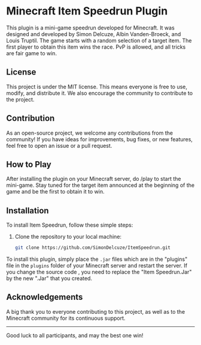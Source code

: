 
# Minecraft Item Speedrun Plugin

This plugin is a mini-game speedrun developed for Minecraft. It was designed and developed by Simon Delcuze, Albin Vanden-Broeck, and Louis Truptil. The game starts with a random selection of a target item. The first player to obtain this item wins the race. PvP is allowed, and all tricks are fair game to win.

## License

This project is under the MIT license. This means everyone is free to use, modify, and distribute it. We also encourage the community to contribute to the project.

## Contribution

As an open-source project, we welcome any contributions from the community! If you have ideas for improvements, bug fixes, or new features, feel free to open an issue or a pull request.

## How to Play

After installing the plugin on your Minecraft server, do /play to start the mini-game. Stay tuned for the target item announced at the beginning of the game and be the first to obtain it to win.

## Installation

To install Item Speedrun, follow these simple steps:

1. Clone the repository to your local machine:
   ```bash
   git clone https://github.com/SimonDelcuze/ItemSpeedrun.git
   ```
To install this plugin, simply place the `.jar` files which are in the "plugins" file in the `plugins` folder of your Minecraft server and restart the server.
If you change the source code , you need to replace the "Item Speedrun.Jar" by the new ".Jar" that you created.

## Acknowledgements

A big thank you to everyone contributing to this project, as well as to the Minecraft community for its continuous support.

---

Good luck to all participants, and may the best one win!
    
